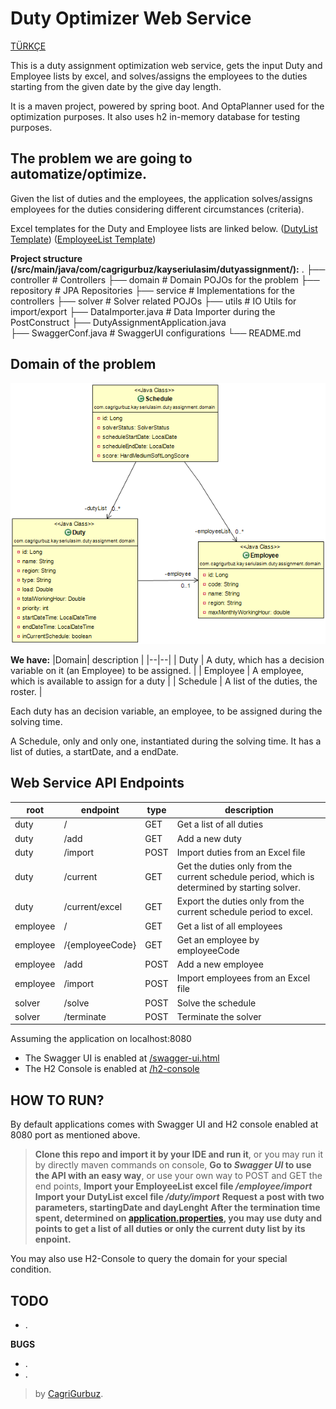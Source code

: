 # Duty Optimizer Web Service 

[TÜRKÇE](https://github.com/cgrgrbz/dutyassignment/blob/master/OKUBENI.md)

This is a duty assignment optimization web service, gets the input Duty and Employee lists by excel, and solves/assigns the employees to the duties starting from the given date by the give day length.

It is a maven project, powered by spring boot. And OptaPlanner used for the optimization purposes. It also uses h2 in-memory database for testing purposes. 

## The problem we are going to automatize/optimize.

Given the list of duties and the employees, the application solves/assigns employees for the duties considering different circumstances (criteria). 

Excel templates for the Duty and Employee lists are linked below.
 ([DutyList Template](https://github.com/cgrgrbz/dutyassignment/blob/master/src/main/resources/DutyList.xlsx)) 
 ([EmployeeList Template](https://github.com/cgrgrbz/dutyassignment/blob/master/src/main/resources/EmployeeList.xlsx)) 

**Project structure (/src/main/java/com/cagrigurbuz/kayseriulasim/dutyassignment/):**
.
├── controller                          				# Controllers
├── domain                              				# Domain POJOs for the problem
├── repository                          				# JPA Repositories
├── service                             					# Implementations for the controllers
├── solver                              					# Solver related POJOs
├── utils                               					# IO Utils for import/export
├── DataImporter.java                   			# Data Importer during the PostConstruct
├── DutyAssignmentApplication.java      
├── SwaggerConf.java                    		# SwaggerUI configurations
└── README.md

## Domain of the problem

![Class Diagram](https://raw.githubusercontent.com/cgrgrbz/dutyassignment/gh-pages/Class%20Diagram.png)

**We have:**
|Domain| description |
|--|--|
| Duty | A duty, which has a decision variable on it (an Employee) to be assigned. |
| Employee | A employee, which is available to assign for a duty |
| Schedule | A list of the duties, the roster. |

Each duty has an decision variable, an employee, to be assigned during the solving time. 

A Schedule, only and only one, instantiated during the solving time. It has a list of duties, a startDate, and a endDate. 
 

## Web Service API Endpoints


| root | endpoint | type |  description |
|--|--|--|--|
| duty | / | GET | Get a list of all duties |
| duty | /add | GET |Add a new duty |
| duty | /import | POST |Import duties from an Excel file |
| duty | /current | GET |Get the duties only from the current schedule period, which is determined by starting solver. |
| duty | /current/excel | GET |Export the duties only from the current schedule period to excel. |
| employee | / | GET | Get a list of all employees |
| employee | /{employeeCode} | GET | Get an employee by employeeCode |
| employee | /add | POST | Add a new employee |
| employee | /import | POST | Import employees from an Excel file |
| solver | /solve | POST | Solve the schedule |
| solver | /terminate| POST | Terminate the solver |

 

Assuming the application on localhost:8080

- The Swagger UI is enabled at [/swagger-ui.html](localhost:8080/swagger-ui.html)
- The H2 Console is enabled at [/h2-console](localhost:8080//h2-console)


## HOW TO RUN?

By default applications comes with Swagger UI and H2 console enabled at 8080 port as mentioned above.

> **Clone this repo and import it by your IDE and run it**, or you may run it by directly maven commands on console,
> **Go to _Swagger UI_ to use the API with an easy way**, or use your own way to POST and GET the end points,
> **Import your EmployeeList excel file _/employee/import_**
> **Import your DutyList excel file _/duty/import_**
>  **Request a post with two parameters, startingDate and dayLenght**
>  **After the termination time spent, determined on [application.properties](https://github.com/cgrgrbz/dutyassignment/blob/master/src/main/resources/application.properties), you may use duty and points to get a list of all duties or only the current duty list by its enpoint.**

You may also use H2-Console to query the domain for your special condition.

**TODO**
- 
- .

**BUGS**
- .
- .

> by [CagriGurbuz](https://cagrigurbuz.com/).
